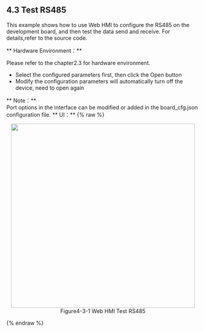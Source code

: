 ## 4.3 Test RS485 

This example shows how to use Web HMI to configure the RS485 on the development board, and then test the data send and receive. For details,refer to the source code.

** Hardware Environment：**

Please refer to the chapter2.3 for hardware environment.



- Select the configured parameters first, then click the Open button
- Modify the configuration parameters will automatically turn off the device, need to open again 

** Note：**    
Port options in the interface can be modified or added in the board_cfg.json configuration file.
** UI：**
{% raw %}
<div  align="center" >
<img src="/imagech/WEB-RS485.png",alt="cover", width=480 >
</div>
<div align="center" > Figure4-3-1 Web HMI Test RS485 </div>
<p></p>
{% endraw %}  


